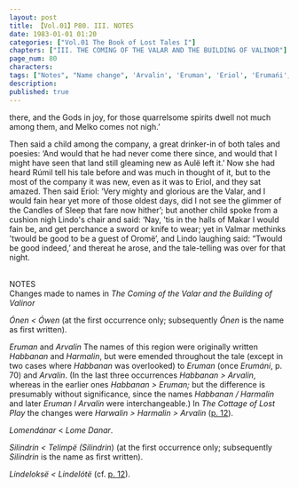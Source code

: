 ```yaml
---
layout: post
title: 【Vol.01】P80. III. NOTES
date: 1983-01-01 01:20
categories: ["Vol.01 The Book of Lost Tales I"]
chapters: ["III. THE COMING OF THE VALAR AND THE BUILDING OF VALINOR"]
page_num: 80
characters: 
tags: ["Notes", "Name change", 'Arvalin', 'Eruman', 'Eriol', 'Erumańi', 'Habbanan', 'Harmalin', 'Harwalin', 'Lindeloksë', 'Lindelótë', 'Lindo', 'Lomendánr', 'Makar', 'Lome Danar']
description: 
published: true
---
```


<p style="text-indent: 0;">
there, and the Gods in joy, for those quarrelsome spirits dwell not much among them, and Melko comes not nigh.’
</p>

Then said a child among the company, a great drinker-in of both tales and poesies: ‘And would that he had never come there since, and would that I might have seen that land still gleaming new as Aulë left it.’ Now she had heard Rúmil tell his tale before and was much in thought of it, but to the most of the company it was new, even as it was to Eriol, and they sat amazed. Then said Eriol: ‘Very mighty and glorious are the Valar, and I would fain hear yet more of those oldest days, did I not see the glimmer of the Candles of Sleep that fare now hither’; but another child spoke from a cushion nigh Lindo's chair and said: ‘Nay, 'tis in the halls of Makar I would fain be, and get perchance a sword or knife to wear; yet in Valmar methinks 'twould be good to be a guest of Oromë’, and Lindo laughing said: “Twould be good indeed,’ and thereat he arose, and the tale-telling was over for that night.

<BR>
NOTES

<BR>
Changes made to names in <I>The Coming of the Valar and the Building of Valinor</I>

<I>Ónen   < Ówen</I> (at the first occurrence only; subsequently <I>Ónen</I> is the name as first written).

<I>Eruman</I> and <I>Arvalin</I> The names of this region were originally written <I>Habbanan</I> and <I>Harmalin</I>, but were emended throughout the tale (except in two cases where <I>Habbanan</I> was overlooked) to <I>Eruman</I> (once <I>Erumáni</I>, p. 70) and <I>Arvalin</I>. (In the last three occurrences <I>Habbanan > Arvalin</I>, whereas in the earlier ones <I>Habbanan > Eruman;</I> but the difference is presumably without significance, since the names <I>Habbanan / Harmalin</I> and later <I>Eruman I Arvalin</I> were interchangeable.) In <I>The Cottage of Lost Play</I> the changes were <I>Harwalin > Harmalin > Arvalin</I> ([p. 12]({{site.baseurl}}/vol01-p12)).

<I>Lomendánar  </I> < <I>Lome Danar</I>.

<I>Silindrin    < Telimpë (Silindrin</I>) (at the first occurrence only; subsequently <I>Silindrin</I> is the name as first written).

<I>Lindeloksë   < Lindelótë</I> (cf. [p. 12]({{site.baseurl}}/vol01-p12)).

